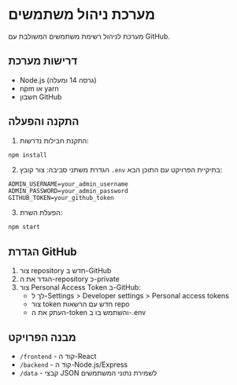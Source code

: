 # מערכת ניהול משתמשים

מערכת לניהול רשימת משתמשים המשולבת עם GitHub.

## דרישות מערכת
- Node.js (גרסה 14 ומעלה)
- npm או yarn
- חשבון GitHub

## התקנה והפעלה

1. התקנת חבילות נדרשות:
```bash
npm install
```

2. הגדרת משתני סביבה:
צור קובץ `.env` בתיקיית הפרויקט עם התוכן הבא:
```
ADMIN_USERNAME=your_admin_username
ADMIN_PASSWORD=your_admin_password
GITHUB_TOKEN=your_github_token
```

3. הפעלת השרת:
```bash
npm start
```

## הגדרת GitHub

1. צור repository חדש ב-GitHub
2. הגדר את ה-repository כ-private
3. צור Personal Access Token ב-GitHub:
   - לך ל-Settings > Developer settings > Personal access tokens
   - צור token חדש עם הרשאות repo
   - העתק את ה-token והשתמש בו ב-.env

## מבנה הפרויקט
- `/frontend` - קוד ה-React
- `/backend` - קוד ה-Node.js/Express
- `/data` - קבצי JSON לשמירת נתוני המשתמשים 